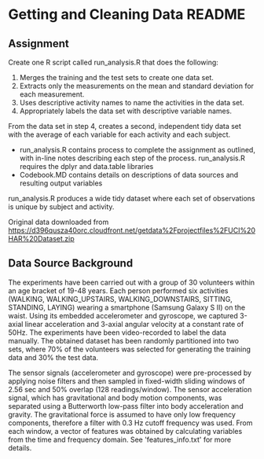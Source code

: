 # Getting and Cleaning Data README

## Assignment
Create one R script called run_analysis.R that does the following:
1. Merges the training and the test sets to create one data set.
2. Extracts only the measurements on the mean and standard deviation for each measurement.
3. Uses descriptive activity names to name the activities in the data set.
4. Appropriately labels the data set with descriptive variable names.

From the data set in step 4, creates a second, independent tidy data set with the average of each variable for each activity and each subject.

* run_analysis.R contains process to complete the assignment as outlined, with in-line notes describing each step of the process. run_analysis.R requires the dplyr and data.table libraries
* Codebook.MD contains details on descriptions of data sources and resulting output variables

run_analysis.R produces a wide tidy dataset where each set of observations is unique by subject and activity.

Original data downloaded from https://d396qusza40orc.cloudfront.net/getdata%2Fprojectfiles%2FUCI%20HAR%20Dataset.zip

## Data Source Background
The experiments have been carried out with a group of 30 volunteers within an age bracket of 19-48 years. Each person performed six activities (WALKING, WALKING_UPSTAIRS, WALKING_DOWNSTAIRS, SITTING, STANDING, LAYING) wearing a smartphone (Samsung Galaxy S II) on the waist. Using its embedded accelerometer and gyroscope, we captured 3-axial linear acceleration and 3-axial angular velocity at a constant rate of 50Hz. The experiments have been video-recorded to label the data manually. The obtained dataset has been randomly partitioned into two sets, where 70% of the volunteers was selected for generating the training data and 30% the test data. 

The sensor signals (accelerometer and gyroscope) were pre-processed by applying noise filters and then sampled in fixed-width sliding windows of 2.56 sec and 50% overlap (128 readings/window). The sensor acceleration signal, which has gravitational and body motion components, was separated using a Butterworth low-pass filter into body acceleration and gravity. The gravitational force is assumed to have only low frequency components, therefore a filter with 0.3 Hz cutoff frequency was used. From each window, a vector of features was obtained by calculating variables from the time and frequency domain. See 'features_info.txt' for more details.

